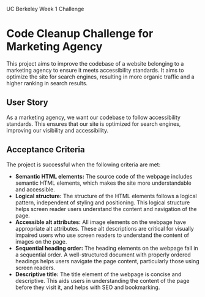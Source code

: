 UC Berkeley Week 1 Challenge

# Code Cleanup Challenge for Marketing Agency

This project aims to improve the codebase of a website belonging to a marketing agency to ensure it meets accessibility standards. It aims to optimize the site for search engines, resulting in more organic traffic and a higher ranking in search results.

## User Story

As a marketing agency, we want our codebase to follow accessibility standards. This ensures that our site is optimized for search engines, improving our visibility and accessibility.

## Acceptance Criteria

The project is successful when the following criteria are met:

- **Semantic HTML elements:** The source code of the webpage includes semantic HTML elements, which makes the site more understandable and accessible.
- **Logical structure:** The structure of the HTML elements follows a logical pattern, independent of styling and positioning. This logical structure helps screen reader users understand the content and navigation of the page.
- **Accessible alt attributes:** All image elements on the webpage have appropriate alt attributes. These alt descriptions are critical for visually impaired users who use screen readers to understand the content of images on the page.
- **Sequential heading order:** The heading elements on the webpage fall in a sequential order. A well-structured document with properly ordered headings helps users navigate the page content, particularly those using screen readers.
- **Descriptive title:** The title element of the webpage is concise and descriptive. This aids users in understanding the content of the page before they visit it, and helps with SEO and bookmarking.
